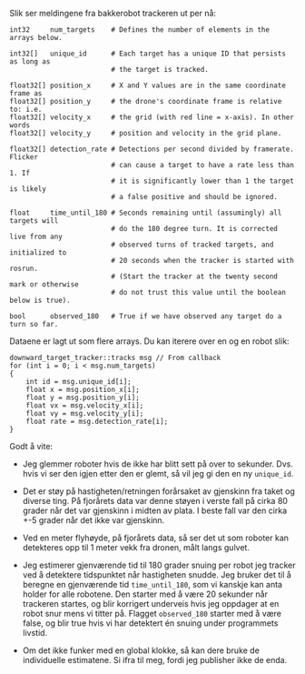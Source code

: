 
Slik ser meldingene fra bakkerobot trackeren ut per nå:

```
int32     num_targets    # Defines the number of elements in the arrays below.

int32[]   unique_id      # Each target has a unique ID that persists as long as
                         # the target is tracked.

float32[] position_x     # X and Y values are in the same coordinate frame as
float32[] position_y     # the drone's coordinate frame is relative to: i.e.
float32[] velocity_x     # the grid (with red line = x-axis). In other words
float32[] velocity_y     # position and velocity in the grid plane.

float32[] detection_rate # Detections per second divided by framerate. Flicker
                         # can cause a target to have a rate less than 1. If
                         # it is significantly lower than 1 the target is likely
                         # a false positive and should be ignored.

float     time_until_180 # Seconds remaining until (assumingly) all targets will
                         # do the 180 degree turn. It is corrected live from any
                         # observed turns of tracked targets, and initialized to
                         # 20 seconds when the tracker is started with rosrun.
                         # (Start the tracker at the twenty second mark or otherwise
                         # do not trust this value until the boolean below is true).

bool      observed_180   # True if we have observed any target do a turn so far.
```

Dataene er lagt ut som flere arrays. Du kan iterere over en og en robot slik:

```
downward_target_tracker::tracks msg // From callback
for (int i = 0; i < msg.num_targets)
{
    int id = msg.unique_id[i];
    float x = msg.position_x[i];
    float y = msg.position_y[i];
    float vx = msg.velocity_x[i];
    float vy = msg.velocity_y[i];
    float rate = msg.detection_rate[i];
}
```

Godt å vite:

* Jeg glemmer roboter hvis de ikke har blitt sett på over to sekunder. Dvs. hvis vi ser den igjen etter den er glemt, så vil jeg gi den en ny ```unique_id```.

* Det er støy på hastigheten/retningen forårsaket av gjenskinn fra taket og diverse ting. På fjorårets data var denne støyen i verste fall på cirka 80 grader når det var gjenskinn i midten av plata. I beste fall var den cirka +-5 grader når det ikke var gjenskinn.

* Ved en meter flyhøyde, på fjorårets data, så ser det ut som roboter kan detekteres opp til 1 meter vekk fra dronen, målt langs gulvet.

* Jeg estimerer gjenværende tid til 180 grader snuing per robot jeg tracker ved å detektere tidspunktet når hastigheten snudde. Jeg bruker det til å beregne en gjenværende tid ```time_until_180```, som vi kanskje kan anta holder for alle robotene. Den starter med å være 20 sekunder når trackeren startes, og blir korrigert underveis hvis jeg oppdager at en robot snur mens vi titter på. Flagget ```observed_180``` starter med å være false, og blir true hvis vi har detektert én snuing under programmets livstid.

* Om det ikke funker med en global klokke, så kan dere bruke de individuelle estimatene. Si ifra til meg, fordi jeg publisher ikke de enda.
